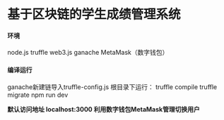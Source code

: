 # 基于区块链的学生成绩管理系统

#### 环境

node.js truffle web3.js
ganache
MetaMask（数字钱包）

#### 编译运行

ganache新建链导入truffle-config.js
根目录下运行：
truffle compile
truffle migrate
npm run dev

**默认访问地址 localhost:3000
利用数字钱包MetaMask管理切换用户**

